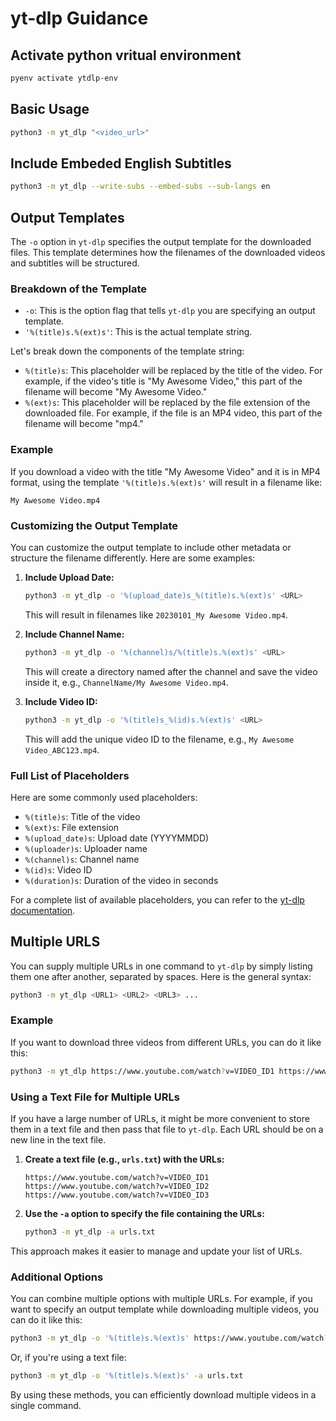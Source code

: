 # yt-dlp Guidance

## Activate python vritual environment
```bash
pyenv activate ytdlp-env
```

## Basic Usage
```bash
python3 -m yt_dlp "<video_url>"
```

## Include Embeded English Subtitles
```bash
python3 -m yt_dlp --write-subs --embed-subs --sub-langs en
```

## Output Templates

The `-o` option in `yt-dlp` specifies the output template for the downloaded files. This template determines how the filenames of the downloaded videos and subtitles will be structured.

### Breakdown of the Template

- `-o`: This is the option flag that tells `yt-dlp` you are specifying an output template.
- `'%(title)s.%(ext)s'`: This is the actual template string.

Let's break down the components of the template string:

- `%(title)s`: This placeholder will be replaced by the title of the video. For example, if the video's title is "My Awesome Video," this part of the filename will become "My Awesome Video."
- `%(ext)s`: This placeholder will be replaced by the file extension of the downloaded file. For example, if the file is an MP4 video, this part of the filename will become "mp4."

### Example

If you download a video with the title "My Awesome Video" and it is in MP4 format, using the template `'%(title)s.%(ext)s'` will result in a filename like:

```
My Awesome Video.mp4
```

### Customizing the Output Template

You can customize the output template to include other metadata or structure the filename differently. Here are some examples:

1. **Include Upload Date:**

   ```sh
   python3 -m yt_dlp -o '%(upload_date)s_%(title)s.%(ext)s' <URL>
   ```

   This will result in filenames like `20230101_My Awesome Video.mp4`.

2. **Include Channel Name:**

   ```sh
   python3 -m yt_dlp -o '%(channel)s/%(title)s.%(ext)s' <URL>
   ```

   This will create a directory named after the channel and save the video inside it, e.g., `ChannelName/My Awesome Video.mp4`.

3. **Include Video ID:**

   ```sh
   python3 -m yt_dlp -o '%(title)s_%(id)s.%(ext)s' <URL>
   ```

   This will add the unique video ID to the filename, e.g., `My Awesome Video_ABC123.mp4`.

### Full List of Placeholders

Here are some commonly used placeholders:

- `%(title)s`: Title of the video
- `%(ext)s`: File extension
- `%(upload_date)s`: Upload date (YYYYMMDD)
- `%(uploader)s`: Uploader name
- `%(channel)s`: Channel name
- `%(id)s`: Video ID
- `%(duration)s`: Duration of the video in seconds

For a complete list of available placeholders, you can refer to the [yt-dlp documentation](https://github.com/yt-dlp/yt-dlp#output-template).

## Multiple URLS

You can supply multiple URLs in one command to `yt-dlp` by simply listing them one after another, separated by spaces. Here is the general syntax:

```sh
python3 -m yt_dlp <URL1> <URL2> <URL3> ...
```

### Example

If you want to download three videos from different URLs, you can do it like this:

```sh
python3 -m yt_dlp https://www.youtube.com/watch?v=VIDEO_ID1 https://www.youtube.com/watch?v=VIDEO_ID2 https://www.youtube.com/watch?v=VIDEO_ID3
```

### Using a Text File for Multiple URLs

If you have a large number of URLs, it might be more convenient to store them in a text file and then pass that file to `yt-dlp`. Each URL should be on a new line in the text file.

1. **Create a text file (e.g., `urls.txt`) with the URLs:**

   ```plaintext
   https://www.youtube.com/watch?v=VIDEO_ID1
   https://www.youtube.com/watch?v=VIDEO_ID2
   https://www.youtube.com/watch?v=VIDEO_ID3
   ```

2. **Use the `-a` option to specify the file containing the URLs:**

   ```sh
   python3 -m yt_dlp -a urls.txt
   ```

This approach makes it easier to manage and update your list of URLs.

### Additional Options

You can combine multiple options with multiple URLs. For example, if you want to specify an output template while downloading multiple videos, you can do it like this:

```sh
python3 -m yt_dlp -o '%(title)s.%(ext)s' https://www.youtube.com/watch?v=VIDEO_ID1 https://www.youtube.com/watch?v=VIDEO_ID2 https://www.youtube.com/watch?v=VIDEO_ID3
```

Or, if you're using a text file:

```sh
python3 -m yt_dlp -o '%(title)s.%(ext)s' -a urls.txt
```

By using these methods, you can efficiently download multiple videos in a single command.